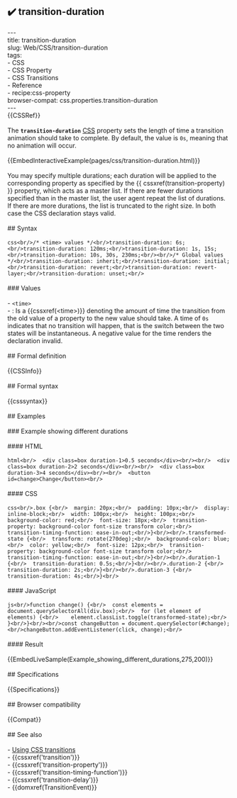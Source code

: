 ## ✔️ transition-duration 
 ---<br/>title: transition-duration<br/>slug: Web/CSS/transition-duration<br/>tags:<br/>  - CSS<br/>  - CSS Property<br/>  - CSS Transitions<br/>  - Reference<br/>  - recipe:css-property<br/>browser-compat: css.properties.transition-duration<br/>---<br/>{{CSSRef}}<br/><br/>The **`transition-duration`** [CSS](/en-US/docs/Web/CSS) property sets the length of time a transition animation should take to complete. By default, the value is `0s`, meaning that no animation will occur.<br/><br/>{{EmbedInteractiveExample(pages/css/transition-duration.html)}}<br/><br/>You may specify multiple durations; each duration will be applied to the corresponding property as specified by the {{ cssxref(transition-property) }} property, which acts as a master list. If there are fewer durations specified than in the master list, the user agent repeat the list of durations. If there are more durations, the list is truncated to the right size. In both case the CSS declaration stays valid.<br/><br/>## Syntax<br/><br/>```css<br/>/* <time> values */<br/>transition-duration: 6s;<br/>transition-duration: 120ms;<br/>transition-duration: 1s, 15s;<br/>transition-duration: 10s, 30s, 230ms;<br/><br/>/* Global values */<br/>transition-duration: inherit;<br/>transition-duration: initial;<br/>transition-duration: revert;<br/>transition-duration: revert-layer;<br/>transition-duration: unset;<br/>```<br/><br/>### Values<br/><br/>- `<time>`<br/>  - : Is a {{cssxref(&lt;time&gt;)}} denoting the amount of time the transition from the old value of a property to the new value should take. A time of `0s` indicates that no transition will happen, that is the switch between the two states will be instantaneous. A negative value for the time renders the declaration invalid.<br/><br/>## Formal definition<br/><br/>{{CSSInfo}}<br/><br/>## Formal syntax<br/><br/>{{csssyntax}}<br/><br/>## Examples<br/><br/>### Example showing different durations<br/><br/>#### HTML<br/><br/>```html<br/>  <div class=box duration-1>0.5 seconds</div><br/><br/>  <div class=box duration-2>2 seconds</div><br/><br/>  <div class=box duration-3>4 seconds</div><br/><br/>  <button id=change>Change</button><br/>```<br/><br/>#### CSS<br/><br/>```css<br/>.box {<br/>  margin: 20px;<br/>  padding: 10px;<br/>  display: inline-block;<br/>  width: 100px;<br/>  height: 100px;<br/>  background-color: red;<br/>  font-size: 18px;<br/>  transition-property: background-color font-size transform color;<br/>  transition-timing-function: ease-in-out;<br/>}<br/><br/>.transformed-state {<br/>  transform: rotate(270deg);<br/>  background-color: blue;<br/>  color: yellow;<br/>  font-size: 12px;<br/>  transition-property: background-color font-size transform color;<br/>  transition-timing-function: ease-in-out;<br/>}<br/><br/>.duration-1 {<br/>  transition-duration: 0.5s;<br/>}<br/><br/>.duration-2 {<br/>  transition-duration: 2s;<br/>}<br/><br/>.duration-3 {<br/>  transition-duration: 4s;<br/>}<br/>```<br/><br/>#### JavaScript<br/><br/>```js<br/>function change() {<br/>  const elements = document.querySelectorAll(div.box);<br/>  for (let element of elements) {<br/>    element.classList.toggle(transformed-state);<br/>  }<br/>}<br/><br/>const changeButton = document.querySelector(#change);<br/>changeButton.addEventListener(click, change);<br/>```<br/><br/>#### Result<br/><br/>{{EmbedLiveSample(Example_showing_different_durations,275,200)}}<br/><br/>## Specifications<br/><br/>{{Specifications}}<br/><br/>## Browser compatibility<br/><br/>{{Compat}}<br/><br/>## See also<br/><br/>- [Using CSS transitions](/en-US/docs/Web/CSS/CSS_Transitions/Using_CSS_transitions)<br/>- {{cssxref('transition')}}<br/>- {{cssxref('transition-property')}}<br/>- {{cssxref('transition-timing-function')}}<br/>- {{cssxref('transition-delay')}}<br/>- {{domxref(TransitionEvent)}}<br/>
